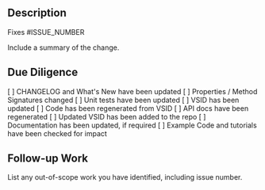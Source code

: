 ## Description

Fixes #ISSUE_NUMBER

Include a summary of the change.

## Due Diligence

[ ] CHANGELOG and What's New have been updated
[ ] Properties / Method Signatures changed
    [ ] Unit tests have been updated
    [ ] VSID has been updated
    [ ] Code has been regenerated from VSID
    [ ] API docs have been regenerated
    [ ] Updated VSID has been added to the repo
[ ] Documentation has been updated, if required
[ ] Example Code and tutorials have been checked for impact

## Follow-up Work

List any out-of-scope work you have identified, including issue number.